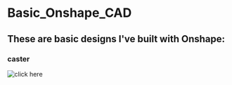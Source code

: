# Basic_Onshape_CAD
## These are basic designs I've built with Onshape:
### caster
![[click here](https://storage.needpix.com/rsynced_images/click-978023_1280.png)](https://cvilleschools.onshape.com/documents/f17b32973a80d2a56a647c10/w/fd2d9b519a282c3d5eb78bf3/e/87a88c2dc5a094b2cc6ccc63)
